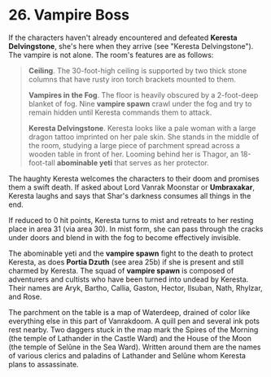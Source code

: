 # 26. Vampire Boss

If the characters haven't already encountered and defeated **Keresta Delvingstone**, she's here when they arrive (see "Keresta Delvingstone"). The vampire is not alone. The room's features are as follows:

>**Ceiling**. The 30-foot-high ceiling is supported by two thick stone columns that have rusty iron torch brackets mounted to them.
>
>**Vampires in the Fog**. The floor is heavily obscured by a 2-foot-deep blanket of fog. Nine **vampire spawn** crawl under the fog and try to remain hidden until Keresta commands them to attack.
>
>**Keresta Delvingstone**. Keresta looks like a pale woman with a large dragon tattoo imprinted on her pale skin. She stands in the middle of the room, studying a large piece of parchment spread across a wooden table in front of her. Looming behind her is Thagor, an 18-foot-tall **abominable yeti** that serves as her protector.
>

The haughty Keresta welcomes the characters to their doom and promises them a swift death. If asked about Lord Vanrak Moonstar or **Umbraxakar**, Keresta laughs and says that Shar's darkness consumes all things in the end.

If reduced to 0 hit points, Keresta turns to mist and retreats to her resting place in area 31 (via area 30). In mist form, she can pass through the cracks under doors and blend in with the fog to become effectively invisible.

The abominable yeti and the **vampire spawn** fight to the death to protect Keresta, as does **Portia Dzuth** (see area 25b) if she is present and still charmed by Keresta. The squad of **vampire spawn** is composed of adventurers and cultists who have been turned into undead by Keresta. Their names are Aryk, Bartho, Callia, Gaston, Hector, Ilsuban, Nath, Rhylzar, and Rose.

The parchment on the table is a map of Waterdeep, drained of color like everything else in this part of Vanrakdoom. A quill pen and several ink pots rest nearby. Two daggers stuck in the map mark the Spires of the Morning (the temple of Lathander in the Castle Ward) and the House of the Moon (the temple of Selûne in the Sea Ward). Written around them are the names of various clerics and paladins of Lathander and Selûne whom Keresta plans to assassinate.